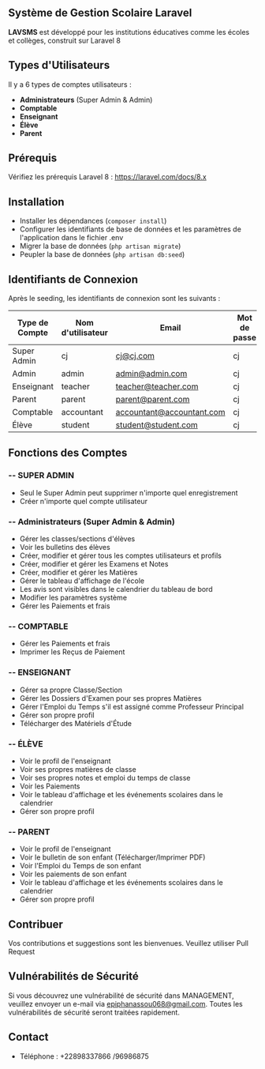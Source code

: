 ## **Système de Gestion Scolaire Laravel** 

**LAVSMS** est développé pour les institutions éducatives comme les écoles et collèges, construit sur Laravel 8

## **Types d'Utilisateurs**

Il y a 6 types de comptes utilisateurs :

- **Administrateurs** (Super Admin & Admin)
- **Comptable**
- **Enseignant**
- **Élève**
- **Parent**

## **Prérequis** 

Vérifiez les prérequis Laravel 8 : https://laravel.com/docs/8.x

## **Installation**
- Installer les dépendances (`composer install`)
- Configurer les identifiants de base de données et les paramètres de l'application dans le fichier .env
- Migrer la base de données (`php artisan migrate`)
- Peupler la base de données (`php artisan db:seed`)

## **Identifiants de Connexion**
Après le seeding, les identifiants de connexion sont les suivants :

| Type de Compte  | Nom d'utilisateur | Email | Mot de passe |
| ------------- | -------- | ----- | -------- |
| Super Admin | cj | cj@cj.com | cj |
| Admin | admin | admin@admin.com | cj |
| Enseignant | teacher | teacher@teacher.com | cj |
| Parent | parent | parent@parent.com | cj |
| Comptable | accountant | accountant@accountant.com | cj |
| Élève | student | student@student.com | cj |

## **Fonctions des Comptes** 

### **-- SUPER ADMIN**
- Seul le Super Admin peut supprimer n'importe quel enregistrement
- Créer n'importe quel compte utilisateur
 
### **-- Administrateurs (Super Admin & Admin)**

- Gérer les classes/sections d'élèves
- Voir les bulletins des élèves
- Créer, modifier et gérer tous les comptes utilisateurs et profils
- Créer, modifier et gérer les Examens et Notes
- Créer, modifier et gérer les Matières
- Gérer le tableau d'affichage de l'école
- Les avis sont visibles dans le calendrier du tableau de bord
- Modifier les paramètres système
- Gérer les Paiements et frais

### **-- COMPTABLE**
- Gérer les Paiements et frais
- Imprimer les Reçus de Paiement

### **-- ENSEIGNANT**
- Gérer sa propre Classe/Section
- Gérer les Dossiers d'Examen pour ses propres Matières
- Gérer l'Emploi du Temps s'il est assigné comme Professeur Principal
- Gérer son propre profil
- Télécharger des Matériels d'Étude

### **-- ÉLÈVE**
- Voir le profil de l'enseignant
- Voir ses propres matières de classe
- Voir ses propres notes et emploi du temps de classe
- Voir les Paiements
- Voir le tableau d'affichage et les événements scolaires dans le calendrier
- Gérer son propre profil

### **-- PARENT**
- Voir le profil de l'enseignant
- Voir le bulletin de son enfant (Télécharger/Imprimer PDF)
- Voir l'Emploi du Temps de son enfant
- Voir les paiements de son enfant
- Voir le tableau d'affichage et les événements scolaires dans le calendrier
- Gérer son propre profil

## **Contribuer**

Vos contributions et suggestions sont les bienvenues. Veuillez utiliser Pull Request

## **Vulnérabilités de Sécurité**

Si vous découvrez une vulnérabilité de sécurité dans MANAGEMENT, veuillez envoyer un e-mail  via epiphanassou068@gmail.com. Toutes les vulnérabilités de sécurité seront traitées rapidement.

## **Contact**
- Téléphone : +22898337866 /96986875
